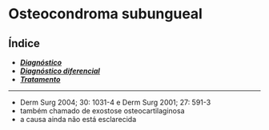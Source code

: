 # **Osteocondroma subungueal**

## Índice

- [***Diagnóstico***](diagnstico.md)
- [***Diagnóstico diferencial***](diagnstico-diferencial.md)
- [***Tratamento***](tratamento.md)

---


- Derm Surg 2004; 30: 1031-4 e Derm Surg 2001; 27: 591-3  
- também chamado de exostose osteocartilaginosa  
- a causa ainda não está esclarecida

